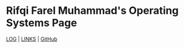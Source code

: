 # Rifqi Farel Muhammad's Operating Systems Page
[LOG](TXT/mylog.txt) | [LINKS](/LINKS/) | [GitHub](https://github.com/Rifqixx/os222)
